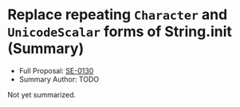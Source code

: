 # Replace repeating `Character` and `UnicodeScalar` forms of String.init (Summary)

* Full Proposal: [SE-0130](https://github.com/apple/swift-evolution/blob/main/proposals/0130-string-initializers-cleanup.md)
* Summary Author: TODO

Not yet summarized.
